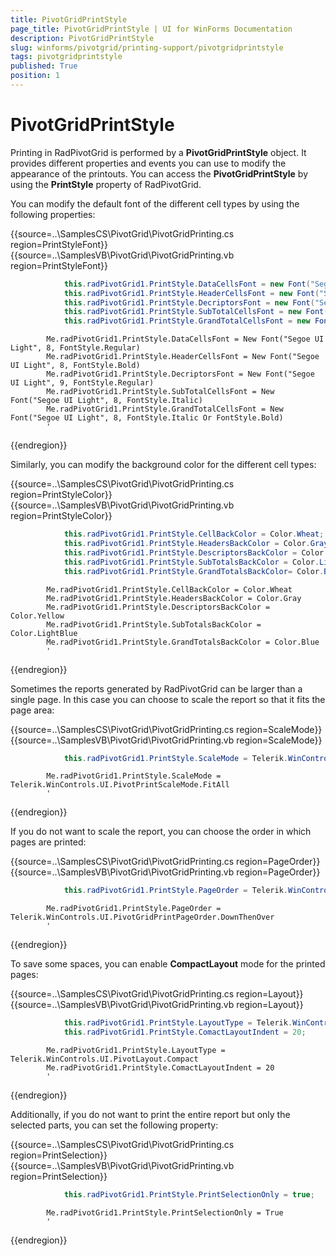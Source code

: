 ```yaml
---
title: PivotGridPrintStyle
page_title: PivotGridPrintStyle | UI for WinForms Documentation
description: PivotGridPrintStyle
slug: winforms/pivotgrid/printing-support/pivotgridprintstyle
tags: pivotgridprintstyle
published: True
position: 1
---
```


# PivotGridPrintStyle

Printing in RadPivotGrid is performed by a __PivotGridPrintStyle__ object. It provides different properties and events you can use to modify the appearance of the printouts. You can access the __PivotGridPrintStyle__ by using the __PrintStyle__ property of RadPivotGrid.

You can modify the default font of the different cell types by using the following properties:

{{source=..\SamplesCS\PivotGrid\PivotGridPrinting.cs region=PrintStyleFont}} 
{{source=..\SamplesVB\PivotGrid\PivotGridPrinting.vb region=PrintStyleFont}} 

````C#
            this.radPivotGrid1.PrintStyle.DataCellsFont = new Font("Segoe UI Light", 8, FontStyle.Regular);
            this.radPivotGrid1.PrintStyle.HeaderCellsFont = new Font("Segoe UI Light", 8, FontStyle.Bold);
            this.radPivotGrid1.PrintStyle.DecriptorsFont = new Font("Segoe UI Light", 9, FontStyle.Regular);
            this.radPivotGrid1.PrintStyle.SubTotalCellsFont = new Font("Segoe UI Light", 8, FontStyle.Italic);
            this.radPivotGrid1.PrintStyle.GrandTotalCellsFont = new Font("Segoe UI Light", 8, FontStyle.Italic | FontStyle.Bold);
````
````VB.NET
        Me.radPivotGrid1.PrintStyle.DataCellsFont = New Font("Segoe UI Light", 8, FontStyle.Regular)
        Me.radPivotGrid1.PrintStyle.HeaderCellsFont = New Font("Segoe UI Light", 8, FontStyle.Bold)
        Me.radPivotGrid1.PrintStyle.DecriptorsFont = New Font("Segoe UI Light", 9, FontStyle.Regular)
        Me.radPivotGrid1.PrintStyle.SubTotalCellsFont = New Font("Segoe UI Light", 8, FontStyle.Italic)
        Me.radPivotGrid1.PrintStyle.GrandTotalCellsFont = New Font("Segoe UI Light", 8, FontStyle.Italic Or FontStyle.Bold)
        '
````

{{endregion}}

Similarly, you can modify the background color for the different cell types:

{{source=..\SamplesCS\PivotGrid\PivotGridPrinting.cs region=PrintStyleColor}} 
{{source=..\SamplesVB\PivotGrid\PivotGridPrinting.vb region=PrintStyleColor}} 

````C#
            this.radPivotGrid1.PrintStyle.CellBackColor = Color.Wheat;
            this.radPivotGrid1.PrintStyle.HeadersBackColor = Color.Gray;
            this.radPivotGrid1.PrintStyle.DescriptorsBackColor = Color.Yellow;
            this.radPivotGrid1.PrintStyle.SubTotalsBackColor = Color.LightBlue;
            this.radPivotGrid1.PrintStyle.GrandTotalsBackColor= Color.Blue;
````
````VB.NET
        Me.radPivotGrid1.PrintStyle.CellBackColor = Color.Wheat
        Me.radPivotGrid1.PrintStyle.HeadersBackColor = Color.Gray
        Me.radPivotGrid1.PrintStyle.DescriptorsBackColor = Color.Yellow
        Me.radPivotGrid1.PrintStyle.SubTotalsBackColor = Color.LightBlue
        Me.radPivotGrid1.PrintStyle.GrandTotalsBackColor = Color.Blue
        '
````

{{endregion}}

Sometimes the reports generated by RadPivotGrid can be larger than a single page. In this case you can choose to scale the report so that it fits the page area:

{{source=..\SamplesCS\PivotGrid\PivotGridPrinting.cs region=ScaleMode}} 
{{source=..\SamplesVB\PivotGrid\PivotGridPrinting.vb region=ScaleMode}} 

````C#
            this.radPivotGrid1.PrintStyle.ScaleMode = Telerik.WinControls.UI.PivotPrintScaleMode.FitAll;
````
````VB.NET
        Me.radPivotGrid1.PrintStyle.ScaleMode = Telerik.WinControls.UI.PivotPrintScaleMode.FitAll
        '
````

{{endregion}}

If you do not want to scale the report, you can choose the order in which pages are printed:

{{source=..\SamplesCS\PivotGrid\PivotGridPrinting.cs region=PageOrder}} 
{{source=..\SamplesVB\PivotGrid\PivotGridPrinting.vb region=PageOrder}} 

````C#
            this.radPivotGrid1.PrintStyle.PageOrder = Telerik.WinControls.UI.PivotGridPrintPageOrder.DownThenOver;
````
````VB.NET
        Me.radPivotGrid1.PrintStyle.PageOrder = Telerik.WinControls.UI.PivotGridPrintPageOrder.DownThenOver
        '
````

{{endregion}}

To save some spaces, you can enable __CompactLayout__ mode for the printed pages:

{{source=..\SamplesCS\PivotGrid\PivotGridPrinting.cs region=Layout}} 
{{source=..\SamplesVB\PivotGrid\PivotGridPrinting.vb region=Layout}} 

````C#
            this.radPivotGrid1.PrintStyle.LayoutType = Telerik.WinControls.UI.PivotLayout.Compact;
            this.radPivotGrid1.PrintStyle.ComactLayoutIndent = 20;
````
````VB.NET
        Me.radPivotGrid1.PrintStyle.LayoutType = Telerik.WinControls.UI.PivotLayout.Compact
        Me.radPivotGrid1.PrintStyle.ComactLayoutIndent = 20
        '
````

{{endregion}}

Additionally, if you do not want to print the entire report but only the selected parts, you can set the following property:

{{source=..\SamplesCS\PivotGrid\PivotGridPrinting.cs region=PrintSelection}} 
{{source=..\SamplesVB\PivotGrid\PivotGridPrinting.vb region=PrintSelection}} 

````C#
            this.radPivotGrid1.PrintStyle.PrintSelectionOnly = true;
````
````VB.NET
        Me.radPivotGrid1.PrintStyle.PrintSelectionOnly = True
        '
````

{{endregion}}